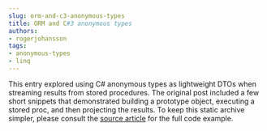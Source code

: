 ```yaml
---
slug: orm-and-c3-anonymous-types
title: ORM and C#3 anonymous types
authors:
- rogerjohansson
tags:
- anonymous-types
- linq
---
```

<!-- truncate -->

This entry explored using C# anonymous types as lightweight DTOs when streaming results from stored procedures. The original post included a few short snippets that demonstrated building a prototype object, executing a stored proc, and then projecting the results. To keep this static archive simpler, please consult the [source article](http://rogeralsing.com/2008/01/09/orm-and-c3-anonymous-types/) for the full code example.
